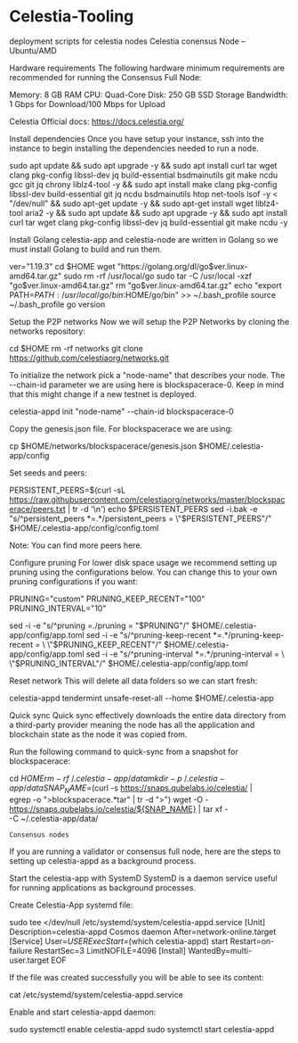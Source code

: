 # Celestia-Tooling
deployment scripts for celestia nodes
Celestia conensus Node – Ubuntu/AMD

Hardware requirements
The following hardware minimum requirements are recommended for running the Consensus Full Node:

Memory: 8 GB RAM
CPU: Quad-Core
Disk: 250 GB SSD Storage
Bandwidth: 1 Gbps for Download/100 Mbps for Upload

Celestia Official docs: https://docs.celestia.org/

Install dependencies
Once you have setup your instance, ssh into the instance to begin installing the dependencies needed to run a node.

sudo apt update && sudo apt upgrade -y && sudo apt install curl tar wget clang pkg-config libssl-dev jq build-essential bsdmainutils git make ncdu gcc git jq chrony liblz4-tool -y && sudo apt install make clang pkg-config libssl-dev build-essential git jq ncdu bsdmainutils htop net-tools lsof -y < "/dev/null" && sudo apt-get update -y && sudo apt-get install wget liblz4-tool aria2 -y && sudo apt update && sudo apt upgrade -y && sudo apt install curl tar wget clang pkg-config libssl-dev jq build-essential git make ncdu -y

Install Golang
celestia-app and celestia-node are written in Golang so we must install Golang to build and run them.

ver="1.19.3"
cd $HOME
wget "https://golang.org/dl/go$ver.linux-amd64.tar.gz"
sudo rm -rf /usr/local/go
sudo tar -C /usr/local -xzf "go$ver.linux-amd64.tar.gz"
rm "go$ver.linux-amd64.tar.gz"
echo "export PATH=$PATH:/usr/local/go/bin:$HOME/go/bin" >> ~/.bash_profile
source ~/.bash_profile
go version


Setup the P2P networks
Now we will setup the P2P Networks by cloning the networks repository:

cd $HOME
rm -rf networks
git clone https://github.com/celestiaorg/networks.git



To initialize the network pick a "node-name" that describes your node. The --chain-id parameter we are using here is blockspacerace-0. Keep in mind that this might change if a new testnet is deployed.

celestia-appd init "node-name" --chain-id blockspacerace-0

Copy the genesis.json file. For blockspacerace we are using:

cp $HOME/networks/blockspacerace/genesis.json $HOME/.celestia-app/config

Set seeds and peers:

PERSISTENT_PEERS=$(curl -sL https://raw.githubusercontent.com/celestiaorg/networks/master/blockspacerace/peers.txt | tr -d '\n')
echo $PERSISTENT_PEERS
sed -i.bak -e "s/^persistent_peers *=.*/persistent_peers = \"$PERSISTENT_PEERS\"/" $HOME/.celestia-app/config/config.toml


Note: You can find more peers here.

Configure pruning
For lower disk space usage we recommend setting up pruning using the configurations below. You can change this to your own pruning configurations if you want:

PRUNING="custom"
PRUNING_KEEP_RECENT="100"
PRUNING_INTERVAL="10"

sed -i -e "s/^pruning *=.*/pruning = \"$PRUNING\"/" $HOME/.celestia-app/config/app.toml
sed -i -e "s/^pruning-keep-recent *=.*/pruning-keep-recent = \
\"$PRUNING_KEEP_RECENT\"/" $HOME/.celestia-app/config/app.toml
sed -i -e "s/^pruning-interval *=.*/pruning-interval = \
\"$PRUNING_INTERVAL\"/" $HOME/.celestia-app/config/app.toml


Reset network
This will delete all data folders so we can start fresh:

celestia-appd tendermint unsafe-reset-all --home $HOME/.celestia-app

Quick sync
Quick sync effectively downloads the entire data directory from a third-party provider meaning the node has all the application and blockchain state as the node it was copied from.

Run the following command to quick-sync from a snapshot for blockspacerace:

cd $HOME
rm -rf ~/.celestia-app/data
mkdir -p ~/.celestia-app/data
SNAP_NAME=$(curl -s https://snaps.qubelabs.io/celestia/ | \
    egrep -o ">blockspacerace.*tar" | tr -d ">")
wget -O - https://snaps.qubelabs.io/celestia/${SNAP_NAME} | tar xf - \
    -C ~/.celestia-app/data/
    
    Consensus nodes
If you are running a validator or consensus full node, here are the steps to setting up celestia-appd as a background process.

Start the celestia-app with SystemD
SystemD is a daemon service useful for running applications as background processes.

Create Celestia-App systemd file:

sudo tee <<EOF >/dev/null /etc/systemd/system/celestia-appd.service
[Unit]
Description=celestia-appd Cosmos daemon
After=network-online.target
[Service]
User=$USER
ExecStart=$(which celestia-appd) start
Restart=on-failure
RestartSec=3
LimitNOFILE=4096
[Install]
WantedBy=multi-user.target
EOF

If the file was created successfully you will be able to see its content:

cat /etc/systemd/system/celestia-appd.service

Enable and start celestia-appd daemon:

sudo systemctl enable celestia-appd
sudo systemctl start celestia-appd
